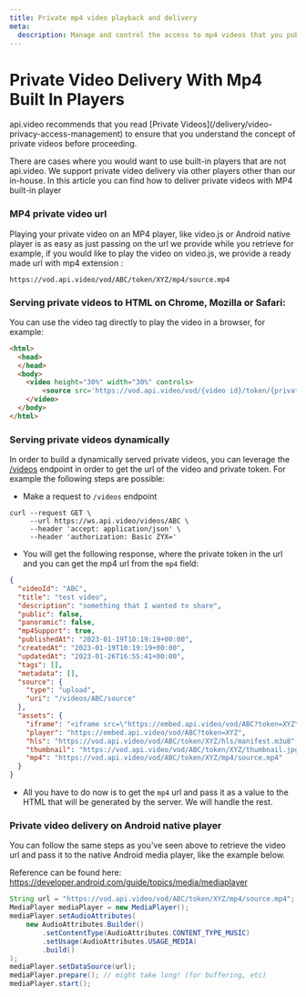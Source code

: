 ```yaml
---
title: Private mp4 video playback and delivery
meta: 
  description: Manage and control the access to mp4 videos that you publish with api.video.
---
```


# Private Video Delivery With Mp4 Built In Players

<Callout pad="2" type="info">
api.video recommends that you read [Private Videos](/delivery/video-privacy-access-management) to ensure that you understand the concept of private videos before proceeding.
</Callout>

There are cases where you would want to use built-in players that are not api.video. We support private video delivery via other players other than our in-house. In this article you can find how to deliver private videos with MP4 built-in player

### MP4 private video url

Playing your private video on an MP4 player, like video.js or Android native player is as easy as just passing on the url we provide while you retrieve for example, if you would like to play the video on video.js, we provide a ready made url with mp4 extension :

`https://vod.api.video/vod/ABC/token/XYZ/mp4/source.mp4`

### Serving private videos to HTML on Chrome, Mozilla or Safari:

You can use the video tag directly to play the video in a browser, for example:
```html
<html>
  <head>
  </head>
  <body>
    <video height="30%" width="30%" controls>
        <source src='https://vod.api.video/vod/{video id}/token/{private token}/hls/manifest.m3u8'>
    </video>
  </body>
</html>
```

### Serving private videos dynamically

In order to build a dynamically served private videos, you can leverage the [/videos](/reference/api/Videos#retrieve-a-video-object) endpoint in order to get the url of the video and private token. For example the following steps are possible:

* Make a request to `/videos` endpoint
```curl
curl --request GET \
     --url https://ws.api.video/videos/ABC \
     --header 'accept: application/json' \
     --header 'authorization: Basic ZYX='
```

* You will get the following response, where the private token in the url and you can get the mp4 url from the `mp4` field:
```json
{
  "videoId": "ABC",
  "title": "test video",
  "description": "something that I wanted to share",
  "public": false,
  "panoramic": false,
  "mp4Support": true,
  "publishedAt": "2023-01-19T10:19:19+00:00",
  "createdAt": "2023-01-19T10:19:19+00:00",
  "updatedAt": "2023-01-26T16:55:41+00:00",
  "tags": [],
  "metadata": [],
  "source": {
    "type": "upload",
    "uri": "/videos/ABC/source"
  },
  "assets": {
    "iframe": "<iframe src=\"https://embed.api.video/vod/ABC?token=XYZ\" width=\"100%\" height=\"100%\" frameborder=\"0\" scrolling=\"no\" allowfullscreen=\"true\"></iframe>",
    "player": "https://embed.api.video/vod/ABC?token=XYZ",
    "hls": "https://vod.api.video/vod/ABC/token/XYZ/hls/manifest.m3u8",
    "thumbnail": "https://vod.api.video/vod/ABC/token/XYZ/thumbnail.jpg",
    "mp4": "https://vod.api.video/vod/ABC/token/XYZ/mp4/source.mp4"
  }
}
```

* All you have to do now is to get the `mp4` url and pass it as a value to the HTML that will be generated by the server. We will handle the rest.

### Private video delivery on Android native player

You can follow the same steps as you've seen above to retrieve the video url and pass it to the native Android media player, like the example below. 

Reference can be found here: https://developer.android.com/guide/topics/media/mediaplayer
```java
String url = "https://vod.api.video/vod/ABC/token/XYZ/mp4/source.mp4";
MediaPlayer mediaPlayer = new MediaPlayer();
mediaPlayer.setAudioAttributes(
    new AudioAttributes.Builder()
        .setContentType(AudioAttributes.CONTENT_TYPE_MUSIC)
        .setUsage(AudioAttributes.USAGE_MEDIA)
        .build()
);
mediaPlayer.setDataSource(url);
mediaPlayer.prepare(); // might take long! (for buffering, etc)
mediaPlayer.start();
```